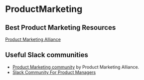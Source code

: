 # ProductMarketing

## Best Product Marketing Resources

[Product Marketing Alliance](https://productmarketingalliance.com/)


## Useful Slack communities

* [Product Marketing community](https://productmarketingalliance.com/join-slack/) by Product Marketing Alliance.
* [Slack Community For Product Managers](https://productschool.com/slack-community/)


